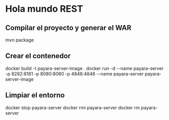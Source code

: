 
# Hola mundo REST

## Compilar el proyecto y generar el WAR

mvn package

## Crear el contenedor

docker build -t payara-server-image .
docker run -d --name payara-server -p 8282:8181 -p 8080:8080 -p 4848:4848 --name payara-server payara-server-image

## Limpiar el entorno

docker stop payara-server
docker rmi payara-server
docker rm payara-server
